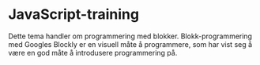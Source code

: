 # JavaScript-training
 
Dette tema handler om programmering med blokker. Blokk-programmering med Googles Blockly er en visuell måte å  programmere, som har vist seg å være en god måte å introdusere programmering på. 


